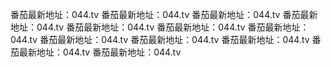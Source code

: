 番茄最新地址：044.tv
番茄最新地址：044.tv
番茄最新地址：044.tv
番茄最新地址：044.tv
番茄最新地址：044.tv
番茄最新地址：044.tv
番茄最新地址：044.tv
番茄最新地址：044.tv
番茄最新地址：044.tv
番茄最新地址：044.tv
番茄最新地址：044.tv
番茄最新地址：044.tv

